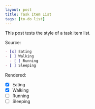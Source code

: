 ```yaml
---
layout: post
title: Task Item List
tags: [to-do list]
---
```


This post tests the style of a task item list.

Source:

```markdown
- [x] Eating
- [ ] Walking
  - [ ] Running
- [ ] Sleeping
```

Rendered:

- [x] Eating
- [x] Walking
- [ ] Running
- [ ] Sleeping
